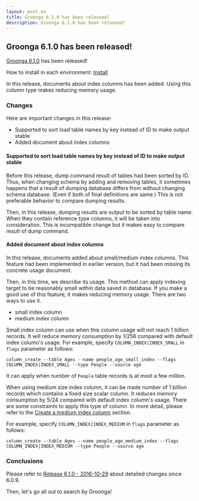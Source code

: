 ```yaml
---
layout: post.en
title: Groonga 6.1.0 has been released!
description: Groonga 6.1.0 has been released!
---
```


## Groonga 6.1.0 has been released!

[Groonga 6.1.0](/docs/news.html#release-6-1-0) has been released!

How to install in each environment: [Install](/docs/install.html)

In this release, documents about index columns has been added. Using this column type makes reducing memory usage.

### Changes

Here are important changes in this release:

* Supported to sort load table names by key instead of ID to make output stable
* Added document about index columns

#### Supported to sort load table names by key instead of ID to make output stable

Before this release, dump command result of tables had been sorted by ID. Thus, when changing schema by adding and removing tables, it sometimes happens that a result of dumping database differs from without changing schema database. (Even if both of final definitions are same.) This is not preferable behavior to compare dumping results.

Then, in this release, dumping results are output to be sorted by table name. When they contain reference type columns, it will be taken into consideration. This is incompatible change but it makes easy to compare result of dump command.

#### Added document about index columns

In this release, documents added about small/medium index columns. This feature had been implemented in earlier version, but it had been missing its concrete usage document.

Then, in this time, we describe its usage. This method can apply indexing target to be reasonably small within data saved in database. If you make a good use of this feature, it makes reducing memory usage. There are two ways to use it.

* small index column
* medium index column

Small index column can use when this column usage will not reach 1 billion records. It will reduce memory consumption by 1/256 compared with default index column's usage.
For example, specify `COLUMN_INDEX|INDEX_SMALL` in `flags` parameter as follows:

    column_create --table Ages --name people_age_small_index --flags COLUMN_INDEX|INDEX_SMALL --type People --source age

It can apply when number of `People` table records is at most a few million.


When using medium size index column, it can be made number of 1 billion records which contains a fixed size scalar column. It reduces memory consumption by 5/24 compared with default index column's usage. There are some constraints to apply this type of column. In more detail, please refer to the [Create a medium index column](/docs/reference/commands/column_create.html#create-a-medium-index-column) section.

For example, specify `COLUMN_INDEX|INDEX_MEDIUM` in `flags` parameter as follows:

    column_create --table Ages --name people_age_medium_index --flags COLUMN_INDEX|INDEX_MEDIUM --type People --source age

### Conclusions

Please refer to [Release 6.1.0 - 2016-10-29](/docs/news.html#release-6-1-0) about detailed changes since 6.0.9.

Then, let's go all out to search by Groonga!
